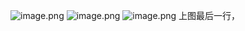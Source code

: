 ![image.png](https://gitee.com/hxc8/images9/raw/master/img/202411262141538.png)
![image.png](https://gitee.com/hxc8/images9/raw/master/img/202411262149666.png)
![image.png](https://gitee.com/hxc8/images9/raw/master/img/202411262153673.png)
上图最后一行，